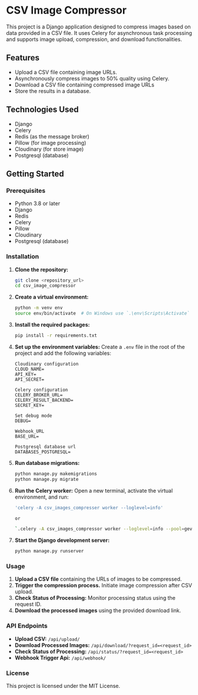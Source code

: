# CSV Image Compressor

This project is a Django application designed to compress images based on data provided in a CSV file. It uses Celery for asynchronous task processing and supports image upload, compression, and download functionalities.

## Features

- Upload a CSV file containing image URLs.
- Asynchronously compress images to 50% quality using Celery.
- Download a CSV file containing compressed image URLs
- Store the results in a database.

## Technologies Used

- Django
- Celery
- Redis (as the message broker)
- Pillow (for image processing)
- Cloudinary (for store image)
- Postgresql (database)


## Getting Started

### Prerequisites

- Python 3.8 or later
- Django
- Redis
- Celery
- Pillow
- Cloudinary
- Postgresql (database)


### Installation

1. **Clone the repository:**
   ```bash
   git clone <repository_url>
   cd csv_image_compressor
   ```

2. **Create a virtual environment:**
   ```bash
   python -m venv env
   source env/bin/activate  # On Windows use `.\env\Scripts\Activate`
   ```

3. **Install the required packages:**
   ```bash
   pip install -r requirements.txt
   ```

4. **Set up the environment variables:**
   Create a `.env` file in the root of the project and add the following variables:
   ```env
   Cloudinary configuration
   CLOUD_NAME=
   API_KEY=
   API_SECRET=
   
   Celery configuration
   CELERY_BROKER_URL=
   CELERY_RESULT_BACKEND=
   SECRET_KEY=
   
   Set debug mode
   DEBUG=
   
   Webhook_URL
   BASE_URL=
   
   Postgresql database url
   DATABASES_POSTGRESQL=
   ```

5. **Run database migrations:**
   ```bash
   python manage.py makemigrations
   python manage.py migrate
   ```

6. **Run the Celery worker:**
   Open a new terminal, activate the virtual environment, and run:
   ```bash
   'celery -A csv_images_compresser worker --loglevel=info'

   or
   
   `.celery -A csv_images_compressor worker --loglevel=info --pool=gevent` # On Windows use
   ```

7. **Start the Django development server:**
   ```bash
   python manage.py runserver
   ```

### Usage

1. **Upload a CSV file** containing the URLs of images to be compressed.
2. **Trigger the compression process.** Initiate image compression after CSV upload.
3. **Check Status of Processing:** Monitor processing status using the request ID.
4. **Download the processed images** using the provided download link.

### API Endpoints

- **Upload CSV:** `/api/upload/`
- **Download Processed Images:** `/api/download/?request_id=<request_id>`
- **Check Status of Processing:** `/api/status/?request_id=<request_id>`
- **Webhook Trigger Api:**  `/api/webhook/`

### License

This project is licensed under the MIT License.

